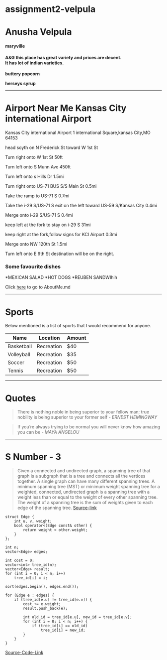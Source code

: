 # assignment2-velpula
# Anusha Velpula

#### maryville

#### A&G this place has great variety and prices are decent.<br>It has lot of indian varieties.

**buttery popcorn**

**herseys syrup**

-----------------------------
# Airport Near Me Kansas City international Airport

Kansas City international Airport 1 international Square,kansas City,MO 64153

head soyth on N Frederick St toward W 1st St

Turn right onto W 1st St 50ft

Turn left onto S Munn Ave 450ft

Turn left onto s Hills Dr 1.5mi

Turn right onto US-71 BUS S/S Main St 0.5mi

Take the ramp to US-71 S 0.7mi

Take the i-29 S/US-71 S exit on the left toward US-59 S/Kansas City 0.4mi

Merge onto i-29 S/US-71 S 0.4mi

keep left at the fork to stay on i-29 S 31mi

keep right at the fork,follow signs for KCI Airport 0.3mi

Merge onto NW 120th St 1.5mi

Turn left onto E 9th St 
destination will be on the right.

### Some favourite dishes
*MEXICAN SALAD
*HOT DOGS
*REUBEN SANDWIhih

Click [here](https://github.com/anushavelpula123/assignment2-velpula/blob/main/AboutMe.md) to go to AboutMe.md

-----------------------------------------------

# Sports

Below mentioned is a list of sports that I would recommend for anyone.

|  Name       |  Location   | Amount|
|-------------|-------------|-------|
|  Basketball | Recreation  |  $40  |
|  Volleyball | Recreation  |  $35  |
|  Soccer     | Recreation  |  $50  |
|  Tennis     | Recreation  |  $50  |

-------------------------------------------------

# Quotes

> There is nothing noble in being superior to your fellow man; true nobility is being superior to your former self - _ERNEST HEMINGWAY_

> If you’re always trying to be normal you will never know how amazing you can be - _MAYA ANGELOU_

--------------------------------------------------

# S Number - 3

> Given a connected and undirected graph, a spanning tree of that graph is a subgraph that is a tree and connects all the vertices together. A single graph can have many different spanning trees. A minimum spanning tree (MST) or minimum weight spanning tree for a weighted, connected, undirected graph is a spanning tree with a weight less than or equal to the weight of every other spanning tree. The weight of a spanning tree is the sum of weights given to each edge of the spanning tree. [Source-link](https://www.geeksforgeeks.org/kruskals-minimum-spanning-tree-algorithm-greedy-algo-2/)

```
struct Edge {
    int u, v, weight;
    bool operator<(Edge const& other) {
        return weight < other.weight;
    }
};

int n;
vector<Edge> edges;

int cost = 0;
vector<int> tree_id(n);
vector<Edge> result;
for (int i = 0; i < n; i++)
    tree_id[i] = i;

sort(edges.begin(), edges.end());

for (Edge e : edges) {
    if (tree_id[e.u] != tree_id[e.v]) {
        cost += e.weight;
        result.push_back(e);

        int old_id = tree_id[e.u], new_id = tree_id[e.v];
        for (int i = 0; i < n; i++) {
            if (tree_id[i] == old_id)
                tree_id[i] = new_id;
        }
    }
}
```
[Source-Code-Link](https://cp-algorithms.com/graph/mst_kruskal.html)
